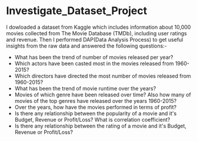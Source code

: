 # Investigate_Dataset_Project
I dowloaded a dataset from Kaggle which includes information about 10,000 movies collected from The Movie Database (TMDb), including user ratings and revenue. Then I performed DAP(Data Analysis Process) to get useful insights from the raw data and answered the following questions:-

- What has been the trend of number of movies released per year?
- Which actors have been casted most in the movies released from 1960-2015?
- Which directors have directed the most number of movies released from 1960-2015?
- What has been the trend of movie runtime over the years?
- Movies of which genre have been released over time? Also how many of movies of the top genres have released over the years 1960-2015?
- Over the years, how have the movies performed in terms of profit?
- Is there any relationship between the popularity of a movie and it's Budget, Revenue or Profit/Loss?
What is correlation coefficient?
- Is there any relationship between the rating of a movie and it's Budget, Revenue or Profit/Loss?
